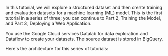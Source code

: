 In this tutorial, we will explore a structured dataset and then create training and evaluation datasets for a machine learning (ML) model. This is the first tutorial in a series of three; you can continue to Part 2, Training the Model, and Part 3, Deploying a Web Application.

You use the Google Cloud services Datalab for data exploration and Dataflow to create your datasets. The source dataset is stored in BigQuery.

Here's the architecture for this series of tutorials:
